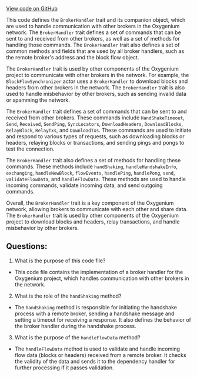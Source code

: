 [View code on GitHub](https://github.com/oxygenium/oxygenium/flow/src/main/scala/org/oxygenium/flow/network/broker/BrokerHandler.scala)

This code defines the `BrokerHandler` trait and its companion object, which are used to handle communication with other brokers in the Oxygenium network. The `BrokerHandler` trait defines a set of commands that can be sent to and received from other brokers, as well as a set of methods for handling those commands. The `BrokerHandler` trait also defines a set of common methods and fields that are used by all broker handlers, such as the remote broker's address and the block flow object.

The `BrokerHandler` trait is used by other components of the Oxygenium project to communicate with other brokers in the network. For example, the `BlockFlowSynchronizer` actor uses a `BrokerHandler` to download blocks and headers from other brokers in the network. The `BrokerHandler` trait is also used to handle misbehavior by other brokers, such as sending invalid data or spamming the network.

The `BrokerHandler` trait defines a set of commands that can be sent to and received from other brokers. These commands include `HandShakeTimeout`, `Send`, `Received`, `SendPing`, `SyncLocators`, `DownloadHeaders`, `DownloadBlocks`, `RelayBlock`, `RelayTxs`, and `DownloadTxs`. These commands are used to initiate and respond to various types of requests, such as downloading blocks or headers, relaying blocks or transactions, and sending pings and pongs to test the connection.

The `BrokerHandler` trait also defines a set of methods for handling these commands. These methods include `handShaking`, `handleHandshakeInfo`, `exchanging`, `handleNewBlock`, `flowEvents`, `handlePing`, `handlePong`, `send`, `validateFlowData`, and `handleFlowData`. These methods are used to handle incoming commands, validate incoming data, and send outgoing commands.

Overall, the `BrokerHandler` trait is a key component of the Oxygenium network, allowing brokers to communicate with each other and share data. The `BrokerHandler` trait is used by other components of the Oxygenium project to download blocks and headers, relay transactions, and handle misbehavior by other brokers.
## Questions: 
 1. What is the purpose of this code file?
- This code file contains the implementation of a broker handler for the Oxygenium project, which handles communication with other brokers in the network.

2. What is the role of the `handShaking` method?
- The `handShaking` method is responsible for initiating the handshake process with a remote broker, sending a handshake message and setting a timeout for receiving a response. It also defines the behavior of the broker handler during the handshake process.

3. What is the purpose of the `handleFlowData` method?
- The `handleFlowData` method is used to validate and handle incoming flow data (blocks or headers) received from a remote broker. It checks the validity of the data and sends it to the dependency handler for further processing if it passes validation.